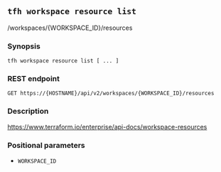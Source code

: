 ## `tfh workspace resource list`

/workspaces/{WORKSPACE_ID}/resources

### Synopsis

    tfh workspace resource list [ ... ]

### REST endpoint

    GET https://{HOSTNAME}/api/v2/workspaces/{WORKSPACE_ID}/resources

### Description

https://www.terraform.io/enterprise/api-docs/workspace-resources

### Positional parameters

* `WORKSPACE_ID`

